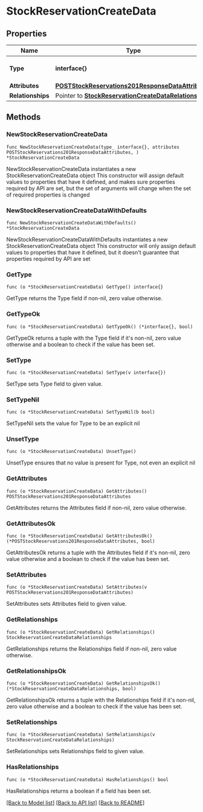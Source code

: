 # StockReservationCreateData

## Properties

Name | Type | Description | Notes
------------ | ------------- | ------------- | -------------
**Type** | **interface{}** | The resource&#39;s type | 
**Attributes** | [**POSTStockReservations201ResponseDataAttributes**](POSTStockReservations201ResponseDataAttributes.md) |  | 
**Relationships** | Pointer to [**StockReservationCreateDataRelationships**](StockReservationCreateDataRelationships.md) |  | [optional] 

## Methods

### NewStockReservationCreateData

`func NewStockReservationCreateData(type_ interface{}, attributes POSTStockReservations201ResponseDataAttributes, ) *StockReservationCreateData`

NewStockReservationCreateData instantiates a new StockReservationCreateData object
This constructor will assign default values to properties that have it defined,
and makes sure properties required by API are set, but the set of arguments
will change when the set of required properties is changed

### NewStockReservationCreateDataWithDefaults

`func NewStockReservationCreateDataWithDefaults() *StockReservationCreateData`

NewStockReservationCreateDataWithDefaults instantiates a new StockReservationCreateData object
This constructor will only assign default values to properties that have it defined,
but it doesn't guarantee that properties required by API are set

### GetType

`func (o *StockReservationCreateData) GetType() interface{}`

GetType returns the Type field if non-nil, zero value otherwise.

### GetTypeOk

`func (o *StockReservationCreateData) GetTypeOk() (*interface{}, bool)`

GetTypeOk returns a tuple with the Type field if it's non-nil, zero value otherwise
and a boolean to check if the value has been set.

### SetType

`func (o *StockReservationCreateData) SetType(v interface{})`

SetType sets Type field to given value.


### SetTypeNil

`func (o *StockReservationCreateData) SetTypeNil(b bool)`

 SetTypeNil sets the value for Type to be an explicit nil

### UnsetType
`func (o *StockReservationCreateData) UnsetType()`

UnsetType ensures that no value is present for Type, not even an explicit nil
### GetAttributes

`func (o *StockReservationCreateData) GetAttributes() POSTStockReservations201ResponseDataAttributes`

GetAttributes returns the Attributes field if non-nil, zero value otherwise.

### GetAttributesOk

`func (o *StockReservationCreateData) GetAttributesOk() (*POSTStockReservations201ResponseDataAttributes, bool)`

GetAttributesOk returns a tuple with the Attributes field if it's non-nil, zero value otherwise
and a boolean to check if the value has been set.

### SetAttributes

`func (o *StockReservationCreateData) SetAttributes(v POSTStockReservations201ResponseDataAttributes)`

SetAttributes sets Attributes field to given value.


### GetRelationships

`func (o *StockReservationCreateData) GetRelationships() StockReservationCreateDataRelationships`

GetRelationships returns the Relationships field if non-nil, zero value otherwise.

### GetRelationshipsOk

`func (o *StockReservationCreateData) GetRelationshipsOk() (*StockReservationCreateDataRelationships, bool)`

GetRelationshipsOk returns a tuple with the Relationships field if it's non-nil, zero value otherwise
and a boolean to check if the value has been set.

### SetRelationships

`func (o *StockReservationCreateData) SetRelationships(v StockReservationCreateDataRelationships)`

SetRelationships sets Relationships field to given value.

### HasRelationships

`func (o *StockReservationCreateData) HasRelationships() bool`

HasRelationships returns a boolean if a field has been set.


[[Back to Model list]](../README.md#documentation-for-models) [[Back to API list]](../README.md#documentation-for-api-endpoints) [[Back to README]](../README.md)



